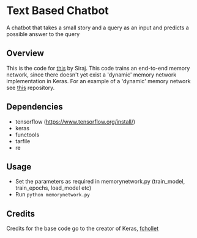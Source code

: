 # Text Based Chatbot

A chatbot that takes a small story and a query as an input and predicts a possible answer to the query

## Overview

This is the code for [this](https://youtu.be/t5qgjJIBy9g) by Siraj. This code trains an end-to-end memory network, since there doesn't yet exist a 'dynamic' memory network implementation in Keras. For an example of a 'dynamic' memory network see [this](https://github.com/ethancaballero/Improved-Dynamic-Memory-Networks-DMN-plus) repository. 

## Dependencies

* tensorflow (https://www.tensorflow.org/install/)
* keras
* functools
* tarfile
* re

## Usage

* Set the parameters as required in memorynetwork.py (train_model, train_epochs, load_model etc)
* Run `python memorynetwork.py`

## Credits

Credits for the base code go to the creator of Keras, [fchollet](https://github.com/fchollet/keras/blob/master/examples/babi_memnn.py)

